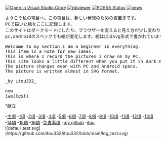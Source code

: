 
[![Open in Visual Studio Code](https://img.shields.io/static/v1?logo=visualstudiocode&label=&message=Open%20in%20Visual%20Studio%20Code&labelColor=2c2c32&color=007acc&logoColor=007acc)](https://open.vscode.dev/itou332/Privacy-policy)
[![nbviewer](https://raw.githubusercontent.com/taldatech/ee046211-deep-learning/main/assets/nbviewer_badge.svg)](https://nbviewer.org/github/itou332/)
[![FOSSA Status](https://app.fossa.com/api/projects/git%2Bgithub.com%2Fitou332%2Fitou332.svg?type=shield)](https://app.fossa.com/projects/git%2Bgithub.com%2Fitou332%2Fitou332?ref=badge_shield)
[![news](https://github.com/itou332/itou332/blob/main/test_obi3.svg)]( https://itou332.github.io/two/)

<pre>
ようこそ私の項目へ。この項目は、新しい発想のための書置きです。
PCで描いた絵をここに記録します。
このサイトはダークモードにしたり、ブラウザーを変えると見え方が少し変わります。
pc,androidのスペックでも絵が変化します。絵はほぼsvg形式で書かれています。

Welcome to my section.I am a beginner in everything.
This item is a note for new ideas.
This is where I record the pictures I draw on my PC.
This site looks a little different when you put it in dark mode or change browsers.
The picture changes even with PC and Android specs.
The picture is written almost in SVG format.

_by itou332_

new
<a href ="https://itou332.github.io/two/">two(test)</a>
</pre>
<!--md your-markdown-"C:\Users\ULTRABOOK\Documents\GitHub\_includdes\nav.md"-->

   <nav aria-label="サイト内メニュー">
    <p>*献立</p>
    -<a href="https://itou332.github.io/top_page/">主項</a>
    -<a href="https://itou332.github.io/">1項</a>
    -<a href="https://itou332.github.io/itou332a.github.io/">2項</a>
    -<a href="https://itou332.github.io/diary">3項</a>
    -<a href="https://itou332.github.io/today/">4項</a>
    -<a href="https://itou332.github.io/challenge/">5項</a>
    -<a href="https://itou332.github.io/nontitle/">6項</a>
    -<a href="https://itou332.github.io/elaboration/">7項</a>
    -<a href="https://itou332.github.io/analog/">8項</a>
    -<a href="https://itou332.github.io/culture/">9項</a>
    -<a href="https://itou332.github.io/walk/">10項</a>
    -<a href="https://itou332.github.io/pine/">11項</a>
    -<a href="https://itou332.github.io/banboo/">12項</a>
    -<a href="https://itou332.github.io/pulm/">13項</a>
    -<a href="https://itou332.github.io/cypress/">14項</a>
    -<a href="https://itou332.github.io/Thujopsis-dolabrata-SIEBOLD-et-ZUCCARINI/">15項</a>
    -<a href="https://itou332.github.io/Castanea/">16項</a>
    -<a href="https://itou332.github.io/Privacy-policy/">免責事項</a>
    -<a href="https://github.com/itou332">my github</a>
    -<a href="http://redirect-adp.pages.dev/">itou</a>
   </nav>
   ![defaul_test.svg](https://github.com/itou332/itou332/blob/main/log_test.svg)
<!--
![defaul_icon.png](https://github.com/itou332/itou332/blob/main/git_identicon.png)
![defaul_icon.gif](https://github.com/itou332/itou332/blob/main/git_icon_lifegame1.gif)-->
